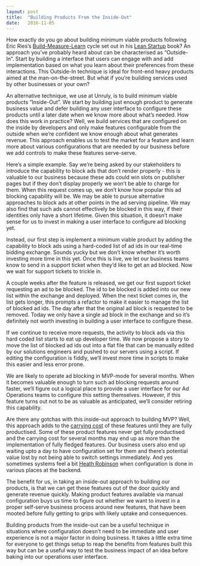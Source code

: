 ```yaml
---
layout: post
title:  "Building Products From the Inside-Out"
date:   2016-11-05 
---
```


How exactly do you go about building minimum viable products following Eric Ries’s [Build-Measure-Learn](http://theleanstartup.com/principles) cycle set out in his [Lean Startup](http://theleanstartup.com/book) book? An approach you’ve probably heard about can be characterised as “Outside-In”. Start by building a interface that users can engage with and add implementation based on what you learn about their preferences from these interactions. This Outside-In technique is ideal for front-end heavy products aimed at the man-on-the-street. But what if you’re building services used by other businesses or your own?

An alternative technique, we use at Unruly, is to build minimum viable products “Inside-Out”. We start by building just enough product to generate business value and defer building any user interface to configure these products until a later date when we know more about what’s needed. How does this work in practice? Well, we build services that are configured on the inside by developers and only make features configurable from the outside when we’re confident we know enough about what generates revenue. This approach enables us to test the market for a feature and learn more about various configurations that are needed by our business before we add controls to make these features serve-serve.

Here’s a simple example. Say we’re being asked by our stakeholders to introduce the capability to block ads that don’t render properly - this is valuable to our business because these ads could win slots on publisher pages but if they don’t display properly we won’t be able to charge for them. When this request comes up, we don’t know how popular this ad blocking capability will be. We may be able to pursue alternative approaches to block ads at other points in the ad serving pipeline. We may also find that such ads cannot effectively be blocked in this way, if their identities only have a short lifetime. Given this situation, it doesn’t make sense for us to invest in making a user interface to configure ad blocking yet. 

Instead, our first step is implement a minimum viable product by adding the capability to block ads using a hard-coded list of ad ids in our real-time bidding exchange. Sounds yucky but we don’t know whether it’s worth investing more time in this yet. Once this is live, we let our business teams know to send in a support ticket when they’d like to get an ad blocked. Now we wait for support tickets to trickle in.

A couple weeks after the feature is released, we get our first support ticket requesting an ad to be blocked. The id to be blocked is added into our new list within the exchange and deployed. When the next ticket comes in, the list gets longer, this prompts a refactor to make it easier to manage the list of blocked ad ids. The day after that the original ad block is requested to be removed. Today we only have a single ad block in the exchange and so it’s definitely not worth investing in building a user interface to configure these.

If we continue to receive more requests, the activity to block ads via this hard coded list starts to eat up developer time. We now propose a story to move the list of blocked ad ids out into a flat file that can be manually edited by our solutions engineers and pushed to our servers using a script. If editing the configuration is fiddly, we’ll invest more time in scripts to make this easier and less error prone.

We are likely to operate ad blocking in MVP-mode for several months. When it becomes valuable enough to turn such ad blocking requests around faster, we’ll figure out a logical place to provide a user interface for our Ad Operations teams to configure this setting themselves. However, if this feature turns out not to be as valuable as anticipated, we’ll consider retiring this capability.

Are there any gotchas with this inside-out approach to building MVP? Well, this approach adds to the [carrying cost](https://michaelfeathers.silvrback.com/to-kill-code) of these features until they are fully productised. Some of these product features never get fully productised and the carrying cost for several months may end up as more than the implementation of fully fledged features. Our business users also end up waiting upto a day to have configuration set for them and there’s potential value lost by not being able to switch settings immediately. And yes sometimes systems feel a bit [Heath Robinson](https://en.wikipedia.org/wiki/W._Heath_Robinson) when configuration is done in various places at the backend.

The benefit for us, in taking an inside-out approach to building our products, is that we can get these features out of the door quickly and generate revenue quickly. Making product features available via manual configuration buys us time to figure out whether we want to invest in a proper self-serve business process around new features, that have been mooted before fully getting to grips with likely uptake and consequences.

Building products from the inside-out can be a useful technique in situations where configuration doesn’t need to be immediate and user experience is not a major factor in doing business. It takes a little extra time for everyone to get things setup to reap the benefits from features built this way but can be a useful way to test the business impact of an idea before baking into our operations user interface.